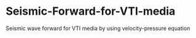 # Seismic-Forward-for-VTI-media
Seismic wave forward for VTI media by using velocity-pressure equation
